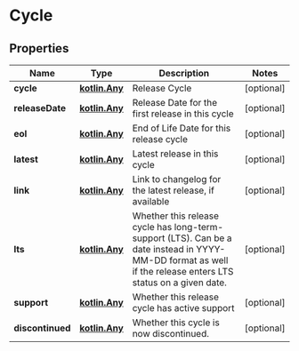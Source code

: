 
# Cycle

## Properties
Name | Type | Description | Notes
------------ | ------------- | ------------- | -------------
**cycle** | [**kotlin.Any**](.md) | Release Cycle |  [optional]
**releaseDate** | [**kotlin.Any**](.md) | Release Date for the first release in this cycle |  [optional]
**eol** | [**kotlin.Any**](.md) | End of Life Date for this release cycle |  [optional]
**latest** | [**kotlin.Any**](.md) | Latest release in this cycle |  [optional]
**link** | [**kotlin.Any**](.md) | Link to changelog for the latest release, if available |  [optional]
**lts** | [**kotlin.Any**](.md) | Whether this release cycle has long-term-support (LTS). Can be a date instead in YYYY-MM-DD format as well if the release enters LTS status on a given date.  |  [optional]
**support** | [**kotlin.Any**](.md) | Whether this release cycle has active support |  [optional]
**discontinued** | [**kotlin.Any**](.md) | Whether this cycle is now discontinued. |  [optional]



